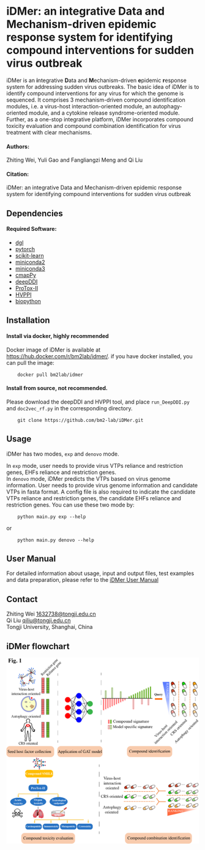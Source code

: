 # iDMer: an integrative Data and Mechanism-driven epidemic response system for identifying compound interventions for sudden virus outbreak

iDMer is an **i**ntegrative **D**ata and **M**echanism-driven **e**pidemic **r**esponse system for addressing sudden virus outbreaks. The basic idea of iDMer is to identify compound interventions for any virus for which the genome is sequenced. It comprises 3 mechanism-driven compound identification modules, i.e. a virus-host interaction-oriented module, an autophagy-oriented module, and a cytokine release syndrome-oriented module. Further, as a one-stop integrative platform, iDMer incorporates compound toxicity evaluation and compound combination identification for virus treatment with clear mechanisms.

#### Authors:
Zhiting Wei, Yuli Gao and Fangliangzi Meng and Qi Liu

#### Citation:
iDMer: an integrative Data and Mechanism-driven epidemic response system for identifying compound interventions for sudden virus outbreak

## Dependencies

#### Required Software:
* [dgl](https://www.dgl.ai/)
* [pytorch](https://pytorch.org/)
* [scikit-learn](https://scikit-learn.org/stable/index.html)
* [miniconda2](https://docs.conda.io/en/latest/miniconda.html)
* [miniconda3](https://docs.conda.io/en/latest/miniconda.html)
* [cmapPy](https://clue.io/cmapPy/index.html)
* [deepDDI](https://bitbucket.org/kaistsystemsbiology/deepddi/src/master/)
* [ProTox-II](http://tox.charite.de/protox_II)
* [HVPPI](http://zzdlab.com/hvppi/)
* [biopython](https://biopython.org/)

## Installation
#### Install via docker, highly recommended
Docker image of iDMer is available at https://hub.docker.com/r/bm2lab/idmer/.
if you have docker installed, you can pull the image:

        docker pull bm2lab/idmer

#### Install from source, not recommended. 
Please download the deepDDI and HVPPI tool, and place `run_DeepDDI.py` and `doc2vec_rf.py` in the corresponding directory.

        git clone https://github.com/bm2-lab/iDMer.git

## Usage
iDMer has two modes, `exp` and `denovo` mode.

In `exp` mode, user needs to provide virus VTPs reliance and restriction genes, EHFs reliance and restriction genes.   
In `denovo` mode, iDMer predicts the VTPs based on virus genome information. User needs to provide virus genome information and candidate VTPs in fasta format. A config file is also required to indicate the candidate VTPs reliance and restriction genes, the candidate EHFs reliance and restriction genes.
You can use these two mode by:

        python main.py exp --help

or

        python main.py denovo --help

## User Manual
For detailed information about usage, input and output files, test examples and data preparation, please refer to the [iDMer User Manual](/doc/iDMer_User_Manual.md)

## Contact
Zhiting Wei 1632738@tongji.edu.cn  
Qi Liu qiliu@tongji.edu.cn  
Tongji University, Shanghai, China

## iDMer flowchart
![](workflow.png)
